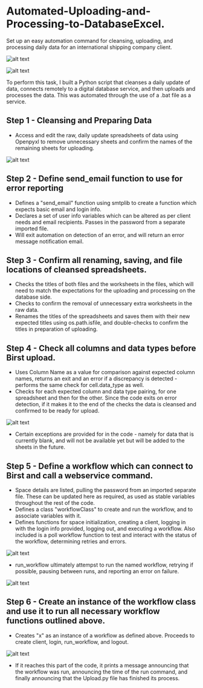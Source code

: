 

# Automated-Uploading-and-Processing-to-DatabaseExcel.
Set up an easy automation command for cleansing, uploading, and processing daily data for an international shipping company client. 

![alt text](https://github.com/riggiobill/Automated-Uploading-and-Processing-to-Database/blob/main/Screenshots/Excel.png?raw=true)


![alt text](https://github.com/riggiobill/Automated-Uploading-and-Processing-to-Database/blob/main/Screenshots/UploadPy1.png?raw=true)




To perform this task, I built a Python script that cleanses a daily update of data, connects remotely to a digital database service, and then uploads and processes the data. This was automated through the use of a .bat file as a service.


## Step 1 - Cleansing and Preparing Data

* Access and edit the raw, daily update spreadsheets of data using Openpyxl to remove unnecessary sheets and confirm the names of the remaining sheets for uploading.

![alt text](https://github.com/riggiobill/Automated-Uploading-and-Processing-to-Database/blob/main/Screenshots/UploadPy_confirm-save.png?raw=true)


## Step 2 - Define send_email function to use for error reporting

* Defines a "send_email" function using smtplib to create a function which expects basic email and login info.
* Declares a set of user info variables which can be altered as per client needs and email recipients. Passes in the password from a separate imported file.
* Will exit automation on detection of an error, and will return an error message notification email.



## Step 3 - Confirm all renaming, saving, and file locations of cleansed spreadsheets.

* Checks the titles of both files and the worksheets in the files, which will need to match the expectations for the uploading and processing on the database side.
* Checks to confirm the removal of unnecessary extra worksheets in the raw data.
* Renames the titles of the spreadsheets and saves them with their new expected titles using os.path.isfile, and double-checks to confirm the titles in preparation of uploading.




## Step 4 - Check all columns and data types before Birst upload.

* Uses Column Name as a value for comparison against expected column names, returns an exit and an error if a discrepancy is detected - performs the same check for cell.data_type as well.
* Checks for each expected column and data type pairing, for one spreadsheet and then for the other. Since the code exits on error detection, if it makes it to the end of the checks the data is cleansed and confirmed to be ready for upload.

![alt text](https://github.com/riggiobill/Automated-Uploading-and-Processing-to-Database/blob/main/Screenshots/UploadPy_data-checks.png?raw=true)

* Certain exceptions are provided for in the code - namely for data that is currently blank, and will not be available yet but will be added to the sheets in the future.
 

## Step 5 - Define a workflow which can connect to Birst and call a webservice command.

* Space details are listed, pulling the password from an imported separate file. These can be updated here as required, as used as stable variables throughout the rest of the code.
* Defines a class "workflowClass" to create and run the workflow, and to associate variables with it.
* Defines functions for space initialization, creating a client, logging in with the login info provided, logging out, and executing a workflow. Also included is a poll workflow function to test and interact with the status of the workflow, determining retries and errors.

![alt text](https://github.com/riggiobill/Automated-Uploading-and-Processing-to-Database/blob/main/Screenshots/UploadPy_workflow1.png?raw=true)

* run_workflow ultimately attempst to run the named workflow, retrying if possible, pausing between runs, and reporting an error on failure.

![alt text](https://github.com/riggiobill/Automated-Uploading-and-Processing-to-Database/blob/main/Screenshots/UploadPy_workflow_run.png?raw=true)


## Step 6 - Create an instance of the workflow class and use it to run all necessary workflow functions outlined above.
* Creates "x" as an instance of a workflow as defined above. Proceeds to create client, login, run_workflow, and logout.

![alt text](https://github.com/riggiobill/Automated-Uploading-and-Processing-to-Database/blob/main/Screenshots/UploadPy_workflow2.png?raw=true)

* If it reaches this part of the code, it prints a message announcing that the workflow was run, announcing the time of the run command, and finally announcing that the Upload.py file has finished its process.

